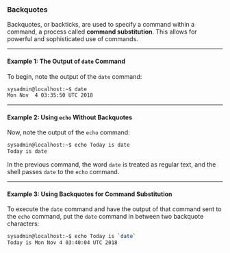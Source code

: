 ### **Backquotes**

Backquotes, or backticks, are used to specify a command within a command, a process called **command substitution**. This allows for powerful and sophisticated use of commands.

---

#### **Example 1: The Output of `date` Command**
To begin, note the output of the `date` command:  
```bash
sysadmin@localhost:~$ date                                           
Mon Nov  4 03:35:50 UTC 2018
```

---

#### **Example 2: Using `echo` Without Backquotes**
Now, note the output of the `echo` command:  
```bash
sysadmin@localhost:~$ echo Today is date                               
Today is date
```
In the previous command, the word `date` is treated as regular text, and the shell passes `date` to the `echo` command. 

---

#### **Example 3: Using Backquotes for Command Substitution**
To execute the `date` command and have the output of that command sent to the `echo` command, put the `date` command in between two backquote characters:  
```bash
sysadmin@localhost:~$ echo Today is `date`                         
Today is Mon Nov 4 03:40:04 UTC 2018
```

